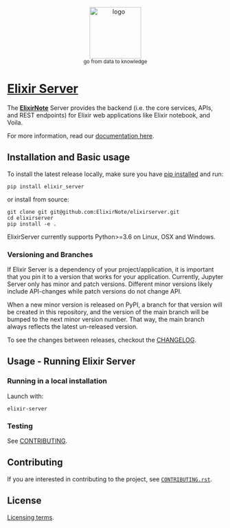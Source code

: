 <div align="center">
    <img src="https://raw.githubusercontent.com/ElixirNote/elixirserver/main/jupyter_server/static/logo/logo.png" width=120 alt="logo" />
    <br />
    <small>go from data to knowledge</small>
</div>

# [Elixir Server](https://ciusji.gitbook.io/elixirnote/guides/elixirnote-server)

The [**ElixirNote**](https://github.com/ElixirNote/elixirnote) Server provides the backend (i.e. the core services, APIs, and REST endpoints) for Elixir web applications like Elixir notebook, and Voila.

For more information, read our [documentation here](https://ciusji.gitbook.io/elixirnote/guides/elixirnote-server).

## Installation and Basic usage

To install the latest release locally, make sure you have
[pip installed](https://pip.readthedocs.io/en/stable/installing/) and run:

    pip install elixir_server

or install from source:

    git clone git git@github.com:ElixirNote/elixirserver.git
    cd elixirserver
    pip install -e .

ElixirServer currently supports Python>=3.6 on Linux, OSX and Windows.

### Versioning and Branches

If Elixir Server is a dependency of your project/application, it is important that you pin it to a version that works for your application. Currently, Jupyter Server only has minor and patch versions. Different minor versions likely include API-changes while patch versions do not change API.

When a new minor version is released on PyPI, a branch for that version will be created in this repository, and the version of the main branch will be bumped to the next minor version number. That way, the main branch always reflects the latest un-released version.

To see the changes between releases, checkout the [CHANGELOG](CHANGELOG.md).

## Usage - Running Elixir Server

### Running in a local installation

Launch with:

    elixir-server

### Testing

See [CONTRIBUTING](CONTRIBUTING.rst).

## Contributing

If you are interested in contributing to the project, see [`CONTRIBUTING.rst`](CONTRIBUTING.rst).

## License

[ Licensing terms](./COPYING.md).
